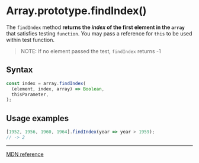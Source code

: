 # Array.prototype.findIndex()

The `findIndex` method **returns the _index_ of the first element in the `array`** that satisfies testing `function`.
You may pass a reference for `this` to be used within test function.

> NOTE: If no element passed the test, `findIndex` returns -1

## Syntax

```js
const index = array.findIndex(
  (element, index, array) => Boolean,
  thisParameter,
);
```

## Usage examples

```js
[1952, 1956, 1960, 1964].findIndex(year => year > 1959);
// -> 2
```

---

[MDN reference](https://developer.mozilla.org/en-US/docs/Web/JavaScript/Reference/Global_Objects/Array/findIndex)
